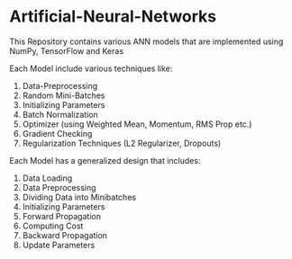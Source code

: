# Artificial-Neural-Networks
This Repository contains various ANN models that are implemented using NumPy, TensorFlow and Keras



Each Model include various techniques like: 
1. Data-Preprocessing
2. Random Mini-Batches
3. Initializing Parameters
4. Batch Normalization
5. Optimizer (using Weighted Mean, Momentum, RMS Prop etc.)
6. Gradient Checking
7. Regularization Techniques (L2 Regularizer, Dropouts)

Each Model has a generalized design that includes:
1. Data Loading
2. Data Preprocessing
3. Dividing Data into Minibatches
4. Initializing Parameters
5. Forward Propagation
6. Computing Cost
7. Backward Propagation
8. Update Parameters
